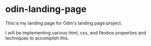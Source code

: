 # odin-landing-page

This is my landing page for Odin's landing page project.

I will be implementing various html, css, and flexbox properties and techniques to accomplish this.